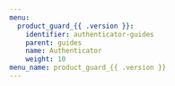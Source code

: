 ```yaml
---
menu:
  product_guard_{{ .version }}:
    identifier: authenticator-guides
    parent: guides
    name: Authenticator
    weight: 10
menu_name: product_guard_{{ .version }}
---
```

